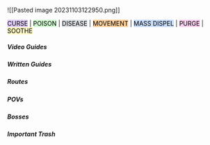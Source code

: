 ![[Pasted image 20231103122950.png]]

<mark style="background: #D2B3FFA6;">CURSE</mark> | <mark style="background: #BBFABBA6;">POISON</mark> | <mark style="background: #CACFD9A6;">DISEASE</mark> | <mark style="background: #FFB86CA6;">MOVEMENT</mark> | <mark style="background: #ADCCFFA6;">MASS DISPEL</mark> | <mark style="background: #FFB8EBA6;">PURGE</mark> | <mark style="background: #FFF3A3A6;">SOOTHE</mark>


##### Video Guides


##### Written Guides

##### Routes


##### POVs


##### Bosses


##### Important Trash